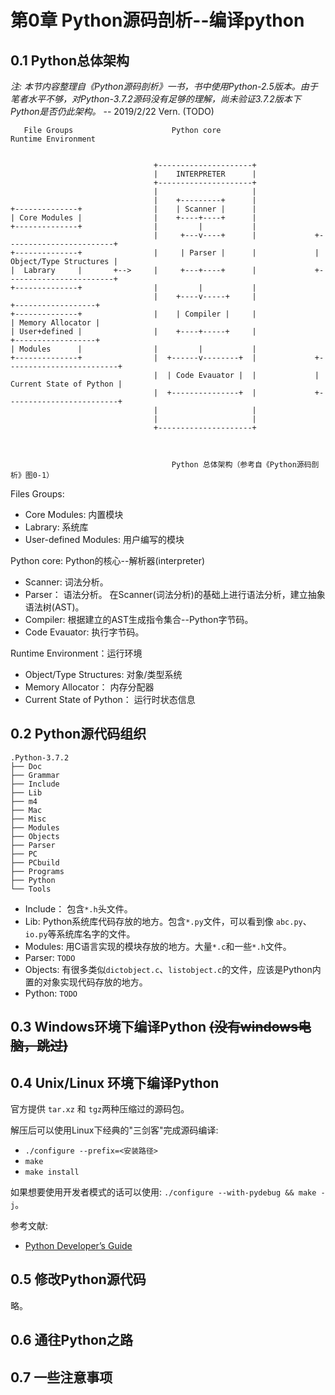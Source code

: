 # 第0章 Python源码剖析--编译python


## 0.1 Python总体架构


*注: 本节内容整理自《Python源码剖析》一书，书中使用Python-2.5版本。由于笔者水平不够，对Python-3.7.2源码没有足够的理解，尚未验证3.7.2版本下Python是否仍此架构。* -- 2019/2/22 Vern. (TODO)


```
   File Groups                      Python core                        Runtime Environment


                                +---------------------+
                                |    INTERPRETER      |
                                +---------------------+
                                |                     |
                                |    +---------+      |
+--------------+                |    | Scanner |      |
| Core Modules |                |    +----+----+      |
+--------------+                |         |           |
                                |     +---v----+      |             +------------------------+
+--------------+                |     | Parser |      |             | Object/Type Structures |
|  Labrary     |       +-->     |     +---+----+      |             +------------------------+
+--------------+                |         |           |
                                |    +----v-----+     |                 +------------------+
+--------------+                |    | Compiler |     |                 | Memory Allocator |
| User+defined |                |    +----+-----+     |                 +------------------+
| Modules      |                |         |           |
+--------------+                |  +------v--------+  |             +-------------------------+
                                |  | Code Evauator |  |             | Current State of Python |
                                |  +---------------+  |             +-------------------------+
                                |                     |
                                |                     |
                                +---------------------+

                          
                            
                                    Python 总体架构（参考自《Python源码剖析》图0-1）

```

Files Groups:
- Core Modules: 内置模块
- Labrary: 系统库
- User-defined Modules: 用户编写的模块

Python core: Python的核心--解析器(interpreter)
- Scanner: 词法分析。
- Parser： 语法分析。 在Scanner(词法分析)的基础上进行语法分析，建立抽象语法树(AST)。
- Compiler: 根据建立的AST生成指令集合--Python字节码。
- Code Evauator: 执行字节码。

Runtime Environment：运行环境
- Object/Type Structures: 对象/类型系统
- Memory Allocator： 内存分配器
- Current State of Python： 运行时状态信息




## 0.2 Python源代码组织


```
.Python-3.7.2
├── Doc
├── Grammar
├── Include    
├── Lib          
├── m4
├── Mac
├── Misc
├── Modules
├── Objects
├── Parser
├── PC
├── PCbuild
├── Programs
├── Python
└── Tools

```

- Include： 包含`*.h`头文件。
- Lib: Python系统库代码存放的地方。包含`*.py`文件，可以看到像 `abc.py`、`io.py`等系统库名字的文件。
- Modules: 用C语言实现的模块存放的地方。大量`*.c`和一些`*.h`文件。
- Parser:  `TODO`
- Objects: 有很多类似`dictobject.c`、`listobject.c`的文件，应该是Python内置的对象实现代码存放的地方。
- Python: `TODO`



## 0.3 Windows环境下编译Python ~~(没有windows电脑，跳过)~~

##  0.4 Unix/Linux 环境下编译Python


官方提供 `tar.xz` 和 `tgz`两种压缩过的源码包。

解压后可以使用Linux下经典的"三剑客"完成源码编译:
- `./configure --prefix=<安装路径>`
- `make`
- `make install`


如果想要使用开发者模式的话可以使用: `./configure --with-pydebug && make -j`。


参考文献:
- [Python Developer’s Guide](https://devguide.python.org/)




## 0.5 修改Python源代码


略。


##  0.6 通往Python之路



## 0.7 一些注意事项